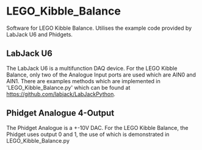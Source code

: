 # LEGO_Kibble_Balance
Software for LEGO Kibble Balance. Utilises the example code provided by LabJack U6 and Phidgets. 

## LabJack U6
The LabJack U6 is a multifunction DAQ device. For the LEGO Kibble Balance, only two of the Analogue Input ports are used which are AIN0 and AIN1. There are examples methods which are implemented in 'LEGO_Kibble_Balance.py' which can be found at <https://github.com/labjack/LabJackPython>.

## Phidget Analogue 4-Output
The Phidget Analogue is a +-10V DAC. For the LEGO Kibble Balance, the Phidget uses output 0 and 1, the use of which is demonstrated in LEGO_Kibble_Balance.py
